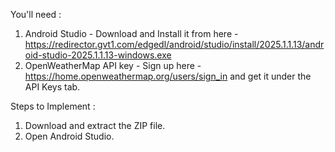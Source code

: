 You'll need :
1.  Android Studio - Download and Install it from here - https://redirector.gvt1.com/edgedl/android/studio/install/2025.1.1.13/android-studio-2025.1.1.13-windows.exe
2.  OpenWeatherMap API key - Sign up here - https://home.openweathermap.org/users/sign_in and get it under the API Keys tab.

Steps to Implement : 
1.  Download and extract the ZIP file.
2.  Open Android Studio. 
